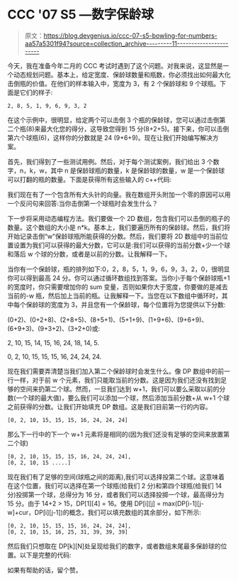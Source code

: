 # CCC '07 S5 —数字保龄球

> 原文：<https://blog.devgenius.io/ccc-07-s5-bowling-for-numbers-aa57a5301f94?source=collection_archive---------11----------------------->

今天，我在准备今年二月的 CCC 考试时遇到了这个问题。对我来说，这显然是一个动态规划问题。基本上，给定宽度、保龄球数量和瓶数，你必须找出如何最大化击倒瓶的价值。在他们的样本输入中，宽度为 3，有 2 个保龄球和 9 个球瓶。下面是它们的样子:

```
2, 8, 5, 1, 9, 6, 9, 3, 2
```

在这个示例中，很明显，给定两个可以击倒 3 个瓶的保龄球，您可以通过击倒第二个瓶(8)来最大化您的得分，这导致您得到 15 分(8+2+5)。接下来，你可以击倒第六个球瓶(6)，这样你的分数就是 24 (9+6+9)。现在让我们开始编写解决方案。

首先，我们得到了一些测试用例。然后，对于每个测试案例，我们给出 3 个数字，n，k，w，其中 n 是保龄球瓶的数量，k 是保龄球的数量，w 是一个保龄球可以打翻的瓶的数量。下面是获得所有这些输入的 c++代码:

我们现在有了一个包含所有大头针的向量。我在数组开头附加一个零的原因可以用一个反问句来回答:当你击倒第一个球瓶时会发生什么？

下一步将采用动态编程方法。我们要做一个 2D 数组，包含我们可以击倒的瓶子的数量。这个数组的大小是 n*k。基本上，我们要遍历所有的保龄球。然后，我们将开始记录击倒“w”保龄球瓶所能获得的分数。然后，我们要将 2D 数组中的当前位置设置为我们可以获得的最大分数，它可以是:我们可以获得的当前分数+少一个球和落后 w 个球的分数，或者是以前的分数。让我解释一下。

当你有一个保龄球，瓶的排列如下:0，2，8，5，1，9，6，9，3，2，0，很明显你可以得到最高 24 分。你可以通过循环数组找到答案。当你小于每个保龄球瓶+1 的宽度时，你只需要增加你的 sum 变量，否则如果你大于宽度，你要做的是减去当前的-w 瓶，然后加上当前的瓶。让我解释一下。当您在以下数组中循环时，其中每个保龄球的宽度为 3，并且您有一个保龄球，每个位置将为您提供以下分数:

(0+2)、(0+2+8)、(2+8+5)、(8+5+1)、(5+1+9)、(1+9+6)、(9+6+9)、(6+9+3)、(9+3+2)、(3+2+0)或:

2, 10, 15, 14, 15, 16, 24, 18, 14, 5.

0, 2, 10, 15, 15, 15, 16, 24, 24, 24.

现在我们需要弄清楚当我们加入第二个保龄球时会发生什么。像 DP 数组中的前一行一样，对于前 w 个元素，我们只能取当前的分数。这是因为我们还没有找到足够的空间来扔第二个球。然而，一旦我们达到 w+1，我们可以要么采取以前的分数(一个球的最大值)，要么我们可以添加一个球，然后添加当前分数+从 w+1 个球之前获得的分数。让我们开始填充 DP 数组。这是我们目前第一行的内容。

```
[0, 2, 10, 15, 15, 15, 16, 24, 24, 24]
```

那么下一行中的下一个 w+1 元素将是相同的(因为我们还没有足够的空间来放置第二个球)

```
[0, 2, 10, 15, 15, 15, 16, 24, 24, 24],
[0, 2, 10, 15 .....]
```

现在我们有了足够的空间(球瓶之间的距离),我们可以选择投第二个球。这意味着在这个位置，我们可以选择在第一个球瓶(给我们 2 分)和第四个球瓶(给我们 14 分)投掷第一个球，总得分为 16 分，或者我们可以选择投掷一个球，最高得分为 15 分。由于 14+2 > 15，DP[1][4] = 16。使用 DP[i][j] = max(DP[i-1][j-w]+cur，DP[i][j-1])的概念，我们可以填充数组的其余部分，如下所示:

```
[0, 2, 10, 15, 15, 15, 16, 24, 24, 24],
[0, 2, 10, 15, 16, 25, 31, 39, 39, 39]
```

然后我们只想取在 DP[k][N]处呈现给我们的数字，或者数组末尾最多保龄球的位置。以下是完整的代码:

如果有帮助的话，留个赞。